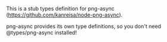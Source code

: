 This is a stub types definition for png-async (https://github.com/kanreisa/node-png-async).

png-async provides its own type definitions, so you don't need @types/png-async installed!